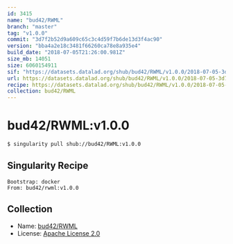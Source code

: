 ```yaml
---
id: 3415
name: "bud42/RWML"
branch: "master"
tag: "v1.0.0"
commit: "3d7f2b52d9a609c65c3c4d59f7b6de13d3f4ac90"
version: "bba4a2e18c3481f66260ca78e8a935e4"
build_date: "2018-07-05T21:26:00.981Z"
size_mb: 14051
size: 6060154911
sif: "https://datasets.datalad.org/shub/bud42/RWML/v1.0.0/2018-07-05-3d7f2b52-bba4a2e1/bba4a2e18c3481f66260ca78e8a935e4.simg"
url: https://datasets.datalad.org/shub/bud42/RWML/v1.0.0/2018-07-05-3d7f2b52-bba4a2e1/
recipe: https://datasets.datalad.org/shub/bud42/RWML/v1.0.0/2018-07-05-3d7f2b52-bba4a2e1/Singularity
collection: bud42/RWML
---
```


# bud42/RWML:v1.0.0

```bash
$ singularity pull shub://bud42/RWML:v1.0.0
```

## Singularity Recipe

```singularity
Bootstrap: docker
From: bud42/rwml:v1.0.0
```

## Collection

 - Name: [bud42/RWML](https://github.com/bud42/RWML)
 - License: [Apache License 2.0](https://api.github.com/licenses/apache-2.0)

